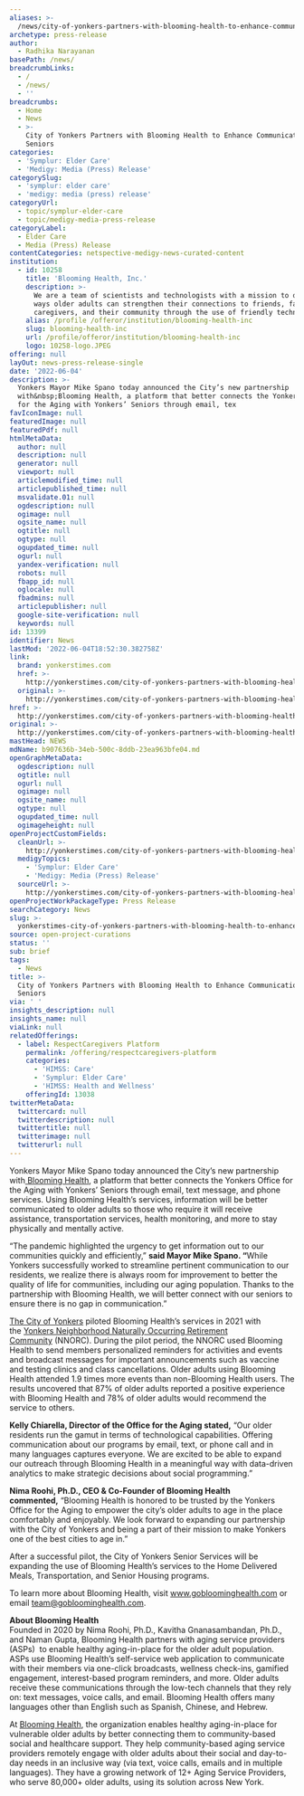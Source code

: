 ```yaml
---
aliases: >-
  /news/city-of-yonkers-partners-with-blooming-health-to-enhance-communications-with-seniors
archetype: press-release
author:
  - Radhika Narayanan
basePath: /news/
breadcrumbLinks:
  - /
  - /news/
  - ''
breadcrumbs:
  - Home
  - News
  - >-
    City of Yonkers Partners with Blooming Health to Enhance Communications with
    Seniors
categories:
  - 'Symplur: Elder Care'
  - 'Medigy: Media (Press) Release'
categorySlug:
  - 'symplur: elder care'
  - 'medigy: media (press) release'
categoryUrl:
  - topic/symplur-elder-care
  - topic/medigy-media-press-release
categoryLabel:
  - Elder Care
  - Media (Press) Release
contentCategories: netspective-medigy-news-curated-content
institution:
  - id: 10258
    title: 'Blooming Health, Inc.'
    description: >-
      We are a team of scientists and technologists with a mission to develop
      ways older adults can strengthen their connections to friends, family,
      caregivers, and their community through the use of friendly technology.
    alias: /profile /offeror/institution/blooming-health-inc
    slug: blooming-health-inc
    url: /profile/offeror/institution/blooming-health-inc
    logo: 10258-logo.JPEG
offering: null
layOut: news-press-release-single
date: '2022-06-04'
description: >-
  Yonkers Mayor Mike Spano today announced the City’s new partnership
  with&nbsp;Blooming Health, a platform that better connects the Yonkers Office
  for the Aging with Yonkers’ Seniors through email, tex
favIconImage: null
featuredImage: null
featuredPdf: null
htmlMetaData:
  author: null
  description: null
  generator: null
  viewport: null
  articlemodified_time: null
  articlepublished_time: null
  msvalidate.01: null
  ogdescription: null
  ogimage: null
  ogsite_name: null
  ogtitle: null
  ogtype: null
  ogupdated_time: null
  ogurl: null
  yandex-verification: null
  robots: null
  fbapp_id: null
  oglocale: null
  fbadmins: null
  articlepublisher: null
  google-site-verification: null
  keywords: null
id: 13399
identifier: News
lastMod: '2022-06-04T18:52:30.382758Z'
link:
  brand: yonkerstimes.com
  href: >-
    http://yonkerstimes.com/city-of-yonkers-partners-with-blooming-health-to-enhance-communications-with-seniors/
  original: >-
    http://yonkerstimes.com/city-of-yonkers-partners-with-blooming-health-to-enhance-communications-with-seniors/
href: >-
  http://yonkerstimes.com/city-of-yonkers-partners-with-blooming-health-to-enhance-communications-with-seniors/
original: >-
  http://yonkerstimes.com/city-of-yonkers-partners-with-blooming-health-to-enhance-communications-with-seniors/
mastHead: NEWS
mdName: b907636b-34eb-500c-8ddb-23ea963bfe04.md
openGraphMetaData:
  ogdescription: null
  ogtitle: null
  ogurl: null
  ogimage: null
  ogsite_name: null
  ogtype: null
  ogupdated_time: null
  ogimageheight: null
openProjectCustomFields:
  cleanUrl: >-
    http://yonkerstimes.com/city-of-yonkers-partners-with-blooming-health-to-enhance-communications-with-seniors/
  medigyTopics:
    - 'Symplur: Elder Care'
    - 'Medigy: Media (Press) Release'
  sourceUrl: >-
    http://yonkerstimes.com/city-of-yonkers-partners-with-blooming-health-to-enhance-communications-with-seniors/
openProjectWorkPackageType: Press Release
searchCategory: News
slug: >-
  yonkerstimes-city-of-yonkers-partners-with-blooming-health-to-enhance-communications-with-seniors
source: open-project-curations
status: ''
sub: brief
tags:
  - News
title: >-
  City of Yonkers Partners with Blooming Health to Enhance Communications with
  Seniors
via: ' '
insights_description: null
insights_name: null
viaLink: null
relatedOfferings:
  - label: RespectCaregivers Platform
    permalink: /offering/respectcaregivers-platform
    categories:
      - 'HIMSS: Care'
      - 'Symplur: Elder Care'
      - 'HIMSS: Health and Wellness'
    offeringId: 13038
twitterMetaData:
  twittercard: null
  twitterdescription: null
  twittertitle: null
  twitterimage: null
  twitterurl: null
---
```

<p>Yonkers Mayor Mike Spano today announced the City’s new partnership with<a href="https://gobloominghealth.com/">&nbsp;Blooming Health</a>, a platform that better connects the Yonkers Office for the Aging with Yonkers’ Seniors through email, text message, and phone services. Using Blooming Health’s services, information will be better communicated to older adults so those who require it will receive assistance, transportation services, health monitoring, and more to stay physically and mentally active.</p><p>“The pandemic highlighted the urgency to get information out to our communities quickly and efficiently,”&nbsp;<strong>said Mayor Mike Spano. “</strong>While Yonkers successfully worked to streamline pertinent communication to our residents, we realize there is always room for improvement to better the quality of life for communities, including our aging population. Thanks to the partnership with Blooming Health, we will better connect with our seniors to ensure there is no gap in communication.”&nbsp;&nbsp;&nbsp;</p><p><a href="https://www.yonkersny.gov/home">The City of Yonkers</a>&nbsp;piloted Blooming Health’s services in 2021 with the&nbsp;<a href="https://www.yonkersny.gov/government/departments/office-for-the-aging/yonkers-neighborhood-naturally-occurring-retirement-community-nnorc">Yonkers Neighborhood Naturally Occurring Retirement Community</a>&nbsp;(NNORC). During the pilot period, the NNORC used Blooming Health to send members personalized reminders for activities and events and broadcast messages for important announcements such as vaccine and testing clinics and class cancellations. Older adults using Blooming Health attended 1.9 times more events than non-Blooming Health users. The results uncovered that 87% of older adults reported a positive experience with Blooming Health and 78% of older adults would recommend the service to others.</p><p><strong>Kelly Chiarella, Director of the Office for the Aging stated,</strong>&nbsp;“Our older residents run the gamut in terms of technological capabilities. Offering communication about our programs by email, text, or phone call and in many languages captures everyone. We are excited to be able to expand our outreach through Blooming Health in a meaningful way with data-driven analytics to make strategic decisions about social programming.”</p><p><strong>Nima Roohi, Ph.D., CEO &amp; Co-Founder of Blooming Health commented,</strong>&nbsp;“Blooming Health is honored to be trusted by the Yonkers Office for the Aging to empower the city’s older adults to age in the place comfortably and enjoyably. We look forward to expanding our partnership with the City of Yonkers and being a part of their mission to make Yonkers one of the best cities to age in.”</p><p>After a successful pilot, the City of Yonkers Senior Services will be expanding the use of Blooming Health’s services to the Home Delivered Meals, Transportation, and Senior Housing programs.</p><p>To learn more about Blooming Health, visit&nbsp;<a href="http://www.gobloominghealth.com/">www.gobloominghealth.com</a>&nbsp;or email&nbsp;<a href="mailto:team@gobloominghealth.com">team@gobloominghealth.com</a>.</p><p><strong>About Blooming Health</strong><br>Founded in 2020 by Nima Roohi, Ph.D., Kavitha Gnanasambandan, Ph.D., and Naman Gupta, Blooming Health partners with aging service providers (ASPs)&nbsp; to enable healthy aging-in-place for the older adult population. ASPs use Blooming Health’s self-service web application to communicate with their members via one-click broadcasts, wellness check-ins, gamified engagement, interest-based program reminders, and more. Older adults receive these communications through the low-tech channels that they rely on: text messages, voice calls, and email. Blooming Health offers many languages other than English such as Spanish, Chinese, and Hebrew.</p><p>At&nbsp;<a href="http://www.gobloominghealth.com/">Blooming Health</a>, the organization enables healthy aging-in-place for vulnerable older adults by better connecting them to community-based social and healthcare support.&nbsp;They help community-based aging service providers remotely engage with older adults about their social and day-to-day needs in an inclusive way (via text, voice calls, emails and in multiple languages).&nbsp;They have a growing network of 12+ Aging Service Providers, who serve 80,000+ older adults, using its solution across New York.</p>